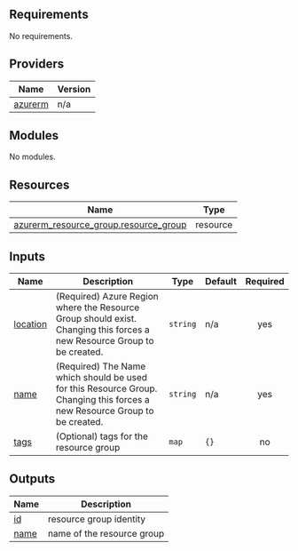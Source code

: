<!-- BEGIN_TF_DOCS -->
## Requirements

No requirements.

## Providers

| Name | Version |
|------|---------|
| <a name="provider_azurerm"></a> [azurerm](#provider\_azurerm) | n/a |

## Modules

No modules.

## Resources

| Name | Type |
|------|------|
| [azurerm_resource_group.resource_group](https://registry.terraform.io/providers/hashicorp/azurerm/latest/docs/resources/resource_group) | resource |

## Inputs

| Name | Description | Type | Default | Required |
|------|-------------|------|---------|:--------:|
| <a name="input_location"></a> [location](#input\_location) | (Required) Azure Region where the Resource Group should exist. Changing this forces a new Resource Group to be created. | `string` | n/a | yes |
| <a name="input_name"></a> [name](#input\_name) | (Required) The Name which should be used for this Resource Group. Changing this forces a new Resource Group to be created. | `string` | n/a | yes |
| <a name="input_tags"></a> [tags](#input\_tags) | (Optional) tags for the resource group | `map` | `{}` | no |

## Outputs

| Name | Description |
|------|-------------|
| <a name="output_id"></a> [id](#output\_id) | resource group identity |
| <a name="output_name"></a> [name](#output\_name) | name of the resource group |
<!-- END_TF_DOCS -->